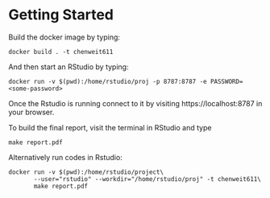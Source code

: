 Getting Started
===============

Build the docker image by typing:
```
docker build . -t chenweit611
```

And then start an RStudio by typing:

```
docker run -v $(pwd):/home/rstudio/proj -p 8787:8787 -e PASSWORD=<some-password>
```

Once the Rstudio is running connect to it by visiting
https://localhost:8787 in your browser. 

To build the final report, visit the terminal in RStudio and type

```
make report.pdf
```

Alternatively run codes in Rstudio:
```
docker run -v $(pwd):/home/rstudio/project\
       --user="rstudio" --workdir="/home/rstudio/proj" -t chenweit611\
       make report.pdf
```